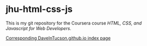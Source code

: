 # jhu-html-css-js

This is my git repository for the Coursera course *HTML, CSS, and Javascript for Web Developers*.

[Corresponding DaveInTucson.github.io index page](https://daveintucson.github.io/jhu-html-css-js/)